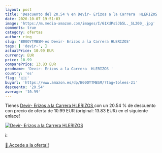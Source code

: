 ```yaml
---
layout: post
title: 'Descuento del 20.54 % en Devir- Erizos a la Carrera  HLERIZOS '
date: 2020-10-07 19:51:03
image: 'https://m.media-amazon.com/images/I/61XdPs5Jb5L._SL200_.jpg'
comments: true
category: ofertas
author: ring
slug: 'B00OYTMBSM-es Devir- Erizos a la Carrera HLERIZOS'
tags: [ 'devir-', ]
actualPrice: 10.99 EUR
currency: EUR
price: 10.99
comparePrice: 13.83 EUR
prodname: 'Devir- Erizos a la Carrera  HLERIZOS '
country: 'es'
flag: '🇪🇸'
buyurl: 'https://www.amazon.es/dp/B00OYTMBSM/?tag=tolees-21'
descuento: '20.54'
average: '10.99'
---
```


Tienes [Devir- Erizos a la Carrera  HLERIZOS ](https://www.amazon.es/dp/B00OYTMBSM/?tag=tolees-21) con un 20.54 % de descuento con precio de oferta de 10.99 EUR (original: 13.83 EUR) en el siguiente enlace!

[![Devir- Erizos a la Carrera  HLERIZOS ](https://m.media-amazon.com/images/I/61XdPs5Jb5L._SL200_.jpg)](https://www.amazon.es/dp/B00OYTMBSM/?tag=tolees-21)

ℹ️:


[🛒 Accede a la oferta!!](https://www.amazon.es/dp/B00OYTMBSM/?tag=tolees-21)
